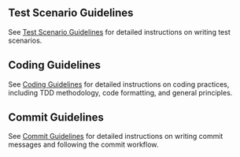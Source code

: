 ## Test Scenario Guidelines

See [Test Scenario Guidelines](../work/contexts/test-scenario-guidelines.md) for detailed instructions on writing test scenarios.

## Coding Guidelines

See [Coding Guidelines](../work/contexts/coding-guidelines.md) for detailed instructions on coding practices, including TDD methodology, code formatting, and general principles.

## Commit Guidelines

See [Commit Guidelines](../work/contexts/commit-guidelines.md) for detailed instructions on writing commit messages and following the commit workflow.
